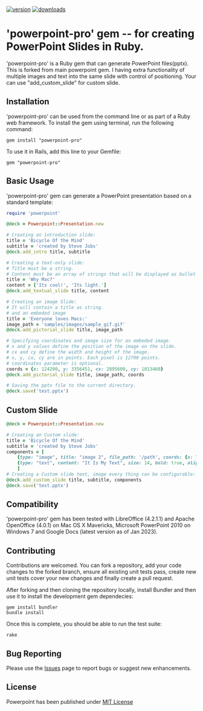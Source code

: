 [![version](https://badge.fury.io/rb/powerpoint.svg)](https://badge.fury.io/rb/powerpointk)
[![downloads](https://ruby-gem-downloads-badge.herokuapp.com/powerpoint?type=total&total_label=downloads)](https://ruby-gem-downloads-badge.herokuapp.com/powerpoint?type=total&total_label=downloads)

# 'powerpoint-pro' gem -- for creating PowerPoint Slides in Ruby.

'powerpoint-pro' is a Ruby gem that can generate PowerPoint files(pptx). This is forked from main powerpoint gem. I having extra functionality of multiple images and text into the same slide with control of positioning. Your can use "add_custom_slide" for custom slide.

## Installation

'powerpoint-pro' can be used from the command line or as part of a Ruby web framework. To install the gem using terminal, run the following command:

    gem install "powerpoint-pro"

To use it in Rails, add this line to your Gemfile:

    gem "powerpoint-pro"


## Basic Usage

'powerpoint-pro' gem can generate a PowerPoint presentation based on a standard template:

```ruby
require 'powerpoint'

@deck = Powerpoint::Presentation.new

# Creating an introduction slide:
title = 'Bicycle Of the Mind'
subtitle = 'created by Steve Jobs'
@deck.add_intro title, subtitle

# Creating a text-only slide:
# Title must be a string.
# Content must be an array of strings that will be displayed as bullet items.
title = 'Why Mac?'
content = ['Its cool!', 'Its light.']
@deck.add_textual_slide title, content

# Creating an image Slide:
# It will contain a title as string.
# and an embeded image
title = 'Everyone loves Macs:'
image_path = 'samples/images/sample_gif.gif'
@deck.add_pictorial_slide title, image_path

# Specifying coordinates and image size for an embeded image.
# x and y values define the position of the image on the slide.
# cx and cy define the width and height of the image.
# x, y, cx, cy are in points. Each pixel is 12700 points.
# coordinates parameter is optional.
coords = {x: 124200, y: 3356451, cx: 2895600, cy: 1013460}
@deck.add_pictorial_slide title, image_path, coords

# Saving the pptx file to the current directory.
@deck.save('test.pptx')
```

## Custom Slide
```ruby
@deck = Powerpoint::Presentation.new

# Creating an Custom slide:
title = 'Bicycle Of the Mind'
subtitle = 'created by Steve Jobs'
components = [
    {type: "image", title: "image 2", file_path: '/path', coords: {x: 750, y: 0, cx: 50, cy: 50}}, 
    {type: "text", content: "It Is My Text", size: 14, bold: true, align: 'right', font: "Snell Roundhand"},
    ]
# Creating a Custom slide text, image every thing can be configurable:
@deck.add_custom_slide title, subtitle, components
@deck.save('test.pptx')
```
  
## Compatibility

'powerpoint-pro' gem has been tested with LibreOffice (4.2.1.1) and Apache OpenOffice (4.0.1) on Mac OS X Mavericks, Microsoft PowerPoint 2010 on Windows 7 and Google Docs (latest version as of Jan 2023).

## Contributing

Contributions are welcomed. You can fork a repository, add your code changes to the forked branch, ensure all existing unit tests pass, create new unit tests cover your new changes and finally create a pull request.

After forking and then cloning the repository locally, install Bundler and then use it to install the development gem dependecies:

    gem install bundler
    bundle install

Once this is complete, you should be able to run the test suite:

    rake


## Bug Reporting

Please use the [Issues](https://github.com/prosenjit98/powerpoint_pro/issues) page to report bugs or suggest new enhancements.

## License

Powerpoint has been published under [MIT License](https://github.com/prosenjit98/powerpoint_pro/blob/master/LICENSE.txt)
